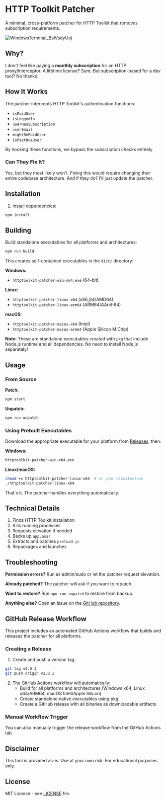 # HTTP Toolkit Patcher

A minimal, cross-platform patcher for HTTP Toolkit that removes subscription requirements.

![WindowsTerminal_BsiVsdyUoj](https://github.com/user-attachments/assets/f21dda33-9334-4b6d-b8ae-6cd51937b3cd)

## Why?

I don't feel like paying a **monthly subscription** for an HTTP proxy/interceptor. A lifetime license? Sure. But subscription-based for a dev tool? No thanks.

## How It Works

The patcher intercepts HTTP Toolkit's authentication functions:
- `isPaidUser`
- `isLoggedIn`
- `userHasSubscription`
- `userEmail`
- `mightBePaidUser`
- `isPastDueUser`

By hooking these functions, we bypass the subscription checks entirely.

### Can They Fix It?

Yes, but they most likely won't. Fixing this would require changing their entire codebase architecture. And if they do? I'll just update the patcher.

## Installation

1. Install dependencies:
```bash
npm install
```

## Building

Build standalone executables for all platforms and architectures:

```bash
npm run build
```

This creates self-contained executables in the `dist/` directory:

**Windows:**
- `httptoolkit-patcher-win-x64.exe` (64-bit)

**Linux:**
- `httptoolkit-patcher-linux-x64` (x86_64/AMD64)
- `httptoolkit-patcher-linux-arm64` (ARM64/AArch64)

**macOS:**
- `httptoolkit-patcher-macos-x64` (Intel)
- `httptoolkit-patcher-macos-arm64` (Apple Silicon M Chip)

**Note:** These are standalone executables created with `pkg` that include Node.js runtime and all dependencies. No need to install Node.js separately!

## Usage

### From Source

**Patch:**
```bash
npm start
```

**Unpatch:**
```bash
npm run unpatch
```

### Using Prebuilt Executables

Download the appropriate executable for your platform from [Releases](https://github.com/xenos1337/httptoolkit-patcher/releases), then:

**Windows:**
```cmd
httptoolkit-patcher-win-x64.exe
```

**Linux/macOS:**
```bash
chmod +x httptoolkit-patcher-linux-x64  # or your architecture
./httptoolkit-patcher-linux-x64
```

That's it. The patcher handles everything automatically.

## Technical Details

1. Finds HTTP Toolkit installation
2. Kills running processes
3. Requests elevation if needed
4. Backs up `app.asar`
5. Extracts and patches `preload.js`
6. Repackages and launches

## Troubleshooting

**Permission errors?** Run as admin/sudo or let the patcher request elevation.

**Already patched?** The patcher will ask if you want to repatch.

**Want to restore?** Run `npm run unpatch` to restore from backup.

**Anything else?** Open an issue on the [GitHub repository](https://github.com/xenos1337/httptoolkit-patcher/issues).

## GitHub Release Workflow

This project includes an automated GitHub Actions workflow that builds and releases the patcher for all platforms.

### Creating a Release

1. Create and push a version tag:
```bash
git tag v2.0.1
git push origin v2.0.1
```

2. The GitHub Actions workflow will automatically:
   - Build for all platforms and architectures (Windows x64, Linux x64/ARM64, macOS Intel/Apple Silicon)
   - Create standalone native executables using pkg
   - Create a GitHub release with all binaries as downloadable artifacts

### Manual Workflow Trigger

You can also manually trigger the release workflow from the GitHub Actions tab.

## Disclaimer

This tool is provided as-is. Use at your own risk. For educational purposes only.

## License

MIT License - see [LICENSE](LICENSE) file.

